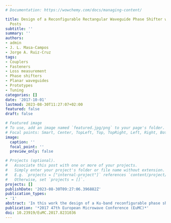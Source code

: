 ```yaml
---
# Documentation: https://wowchemy.com/docs/managing-content/

title: Design of a Reconfigurable Rectangular Waveguide Phase Shifter with Metallic
  Posts
subtitle: ''
summary: ''
authors:
- admin
- J. L. Masa-Campos
- Jorge A. Ruiz-Cruz
tags:
- Couplers
- Fasteners
- Loss measurement
- Phase shifters
- Planar waveguides
- Prototypes
- Tuning
categories: []
date: '2017-10-01'
lastmod: 2023-08-30T11:27:07+02:00
featured: false
draft: false

# Featured image
# To use, add an image named `featured.jpg/png` to your page's folder.
# Focal points: Smart, Center, TopLeft, Top, TopRight, Left, Right, BottomLeft, Bottom, BottomRight.
image:
  caption: ''
  focal_point: ''
  preview_only: false

# Projects (optional).
#   Associate this post with one or more of your projects.
#   Simply enter your project's folder or file name without extension.
#   E.g. `projects = ["internal-project"]` references `content/project/deep-learning/index.md`.
#   Otherwise, set `projects = []`.
projects: []
publishDate: '2023-08-30T09:27:06.396882Z'
publication_types:
- '1'
abstract: 'In this work the design of a Ku-band reconfigurable phase shifter implemented in waveguide technology is presented. The reconfiguration capability of the device is achieved by the insertion of a pair of adjustable metallic posts. A prototype of this device has been manufactured using a 3D printing technique in order to show the proposed concept. The measured return loss and phase performances of this prototype are compared with the simulated full-wave response of the phase shifter. The proposed waveguide component shows a great application potential in the area of beam steering phased arrays implemented in waveguide technology, since the presented phase shifter is fully developed in waveguide, not requiring the additional transitions to planar structures usually needed to integrate lumped components.'
publication: '*2017 47th European Microwave Conference (EuMC)*'
doi: 10.23919/EuMC.2017.8231036
---
```

